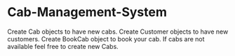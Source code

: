 # Cab-Management-System
Create Cab objects to have new cabs.
Create Customer objects to have new customers.
Create BookCab object to book your cab.
If cabs are not available feel free to create new Cabs.
